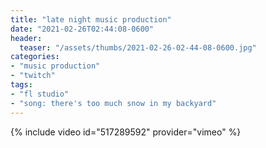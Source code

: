 ```yaml
---
title: "late night music production"
date: "2021-02-26T02:44:08-0600"
header:
  teaser: "/assets/thumbs/2021-02-26-02-44-08-0600.jpg"
categories:
- "music production"
- "twitch"
tags:
- "fl studio"
- "song: there's too much snow in my backyard"
---
```

{% include video id="517289592" provider="vimeo" %}
